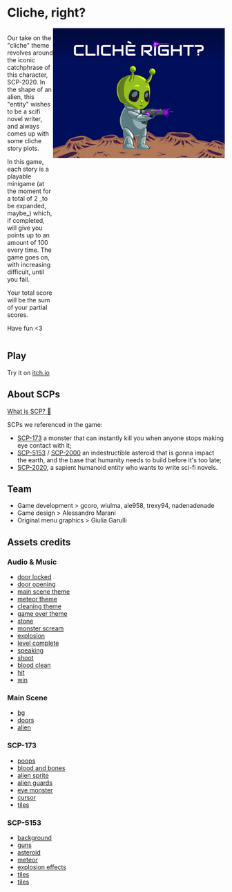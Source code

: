 # Cliche, right?

<div style="display: flex; justify-content: space-between; flex-direction: row;">
	<div>
	<p>Our take on the "cliche" theme revolves around the iconic catchphrase of this character, SCP-2020. In the shape of an alien, this "entity" wishes to be a scifi novel writer, and always comes up with some cliche story plots.</p>
<p>In this game, each story is a playable minigame (at the moment for a total of 2 _to be expanded, maybe_) which, if completed, will give you points up to an amount of 100 every time. The game goes on, with increasing difficult, until you fail.</p>
<p>Your total score will be the sum of your partial scores.</p>
<p>Have fun <3</p>
	</div>
	<img src="cover.jpg" height="300" width="400">
</div>

## Play

Try it on [itch.io](https://gcoro.itch.io/cliche-right)

## About SCPs

[What is SCP? 🤔](https://en.wikipedia.org/wiki/SCP_Foundation)

SCPs we referenced in the game: 

- [SCP-173](https://scp-wiki.wikidot.com/scp-173) a monster that can instantly kill you when anyone stops making eye contact with it;
- [SCP-5153](https://scp-wiki.wikidot.com/scp-5153) / [SCP-2000](https://scp-wiki.wikidot.com/scp-2000) an indestructible asteroid that is gonna impact the earth, and the base that humanity needs to build before it's too late;
- [SCP-2020](https://scp-wiki.wikidot.com/scp-2020), a sapient humanoid entity who wants to write sci-fi novels.

## Team

- Game development > gcoro, wiulma, ale958, trexy94, nadenadenade
- Game design > Alessandro Marani 
- Original menu graphics > Giulia Garulli 

## Assets credits

### Audio & Music

-   [door locked](https://freesound.org/people/BenjaminNelan/sounds/321087/)
-   [door opening](https://opengameart.org/content/door-open-sfx)
-   [main scene theme](https://opengameart.org/content/green-gray)
-   [meteor theme](https://opengameart.org/content/meteor-1)
-   [cleaning theme](https://opengameart.org/content/floor-34-clean-and-dirty-area)
-   [game over theme](https://opengameart.org/content/music-box-game-over-ii)
-   [stone](https://freesound.org/people/thanvannispen/sounds/29986/)
-   [monster scream](https://freesound.org/people/ibm5155/sounds/174912/)
-   [explosion](https://freesound.org/people/Iwiploppenisse/sounds/156031/)
-   [level complete](https://freesound.org/people/deleteCookies/sounds/376009/)
-   [speaking](https://freesound.org/people/SomeGuy22/sounds/431328/)
-   [shoot](https://freesound.org/people/Aesterial-Arts/sounds/633250/)
-   [blood clean](https://freesound.org/people/magnuswaker/sounds/563315/)
-   [hit](https://opengameart.org/content/hit-sound-effects)
-   [win](https://opengameart.org/content/win-sound-effect)

### Main Scene

-   [bg](https://opengameart.org/content/sideview-sci-fi-patreon-collection)
-   [doors](https://opengameart.org/content/lab-textures)
-   [alien](https://craftpix.net/freebies/2d-game-alien-character-free-sprite/)

### SCP-173

-   [poops](https://www.gamedeveloperstudio.com/graphics/viewgraphic.php?page-name=poop-game-sprites&item=1g6v4g0e1k7m7b5411)
-   [blood and bones](https://psychronic.com/abusive-prison-tileset/)
-   [alien sprite](https://kenney.nl/assets)
-   [alien guards](https://secrethideout.itch.io/team-wars-platformer-battle)
-   [eye monster](https://kuuly.itch.io/covid-boss)
-   [cursor](https://opengameart.org/content/%E2%80%9Calien%E2%80%9D-crosshairs)
-   [tiles](https://foozlecc.itch.io/sci-fi-lab-tileset-decor-traps)

### SCP-5153

-   [background](https://pxhere.com/it/photo/1460581)
-   [guns](https://twitter.com/hashashaaaa)
-   [asteroid](https://opengameart.org/content/2d-asteroid-sprite)
-   [meteor](https://weisinx7.itch.io/fireballs-sprites)
-   [explosion effects](https://weisinx7.itch.io/fireball-explosion-sprites)
-   [tiles](https://foozlecc.itch.io/sci-fi-lab-tileset-decor-traps)
-   [tiles](https://helperwesley.itch.io/helpers-artpack)
